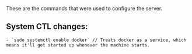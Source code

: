These are the commands that were used to configure the server.
## System CTL changes:
	- `sudo systemctl enable docker` // Treats docker as a service, which means it'll get started up whenever the machine starts.
